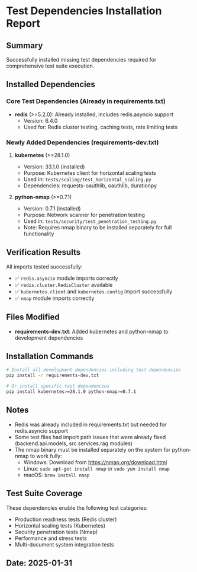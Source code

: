# Test Dependencies Installation Report

## Summary
Successfully installed missing test dependencies required for comprehensive test suite execution.

## Installed Dependencies

### Core Test Dependencies (Already in requirements.txt)
- **redis** (>=5.2.0): Already installed, includes redis.asyncio support
  - Version: 6.4.0
  - Used for: Redis cluster testing, caching tests, rate limiting tests

### Newly Added Dependencies (requirements-dev.txt)
1. **kubernetes** (>=28.1.0)
   - Version: 33.1.0 (installed)
   - Purpose: Kubernetes client for horizontal scaling tests
   - Used in: `tests/scaling/test_horizontal_scaling.py`
   - Dependencies: requests-oauthlib, oauthlib, durationpy

2. **python-nmap** (>=0.7.1)
   - Version: 0.7.1 (installed)
   - Purpose: Network scanner for penetration testing
   - Used in: `tests/security/test_penetration_testing.py`
   - Note: Requires nmap binary to be installed separately for full functionality

## Verification Results
All imports tested successfully:
- ✅ `redis.asyncio` module imports correctly
- ✅ `redis.cluster.RedisCluster` available
- ✅ `kubernetes.client` and `kubernetes.config` import successfully
- ✅ `nmap` module imports correctly

## Files Modified
- **requirements-dev.txt**: Added kubernetes and python-nmap to development dependencies

## Installation Commands
```bash
# Install all development dependencies including test dependencies
pip install -r requirements-dev.txt

# Or install specific test dependencies
pip install kubernetes>=28.1.0 python-nmap>=0.7.1
```

## Notes
- Redis was already included in requirements.txt but needed for redis.asyncio support
- Some test files had import path issues that were already fixed (backend.api.models, src.services.rag modules)
- The nmap binary must be installed separately on the system for python-nmap to work fully:
  - Windows: Download from https://nmap.org/download.html
  - Linux: `sudo apt-get install nmap` or `sudo yum install nmap`
  - macOS: `brew install nmap`

## Test Suite Coverage
These dependencies enable the following test categories:
- Production readiness tests (Redis cluster)
- Horizontal scaling tests (Kubernetes)
- Security penetration tests (Nmap)
- Performance and stress tests
- Multi-document system integration tests

## Date: 2025-01-31